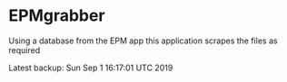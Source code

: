 # EPMgrabber
Using a database from the EPM app this application scrapes the files as required


Latest backup: Sun Sep 1 16:17:01 UTC 2019
